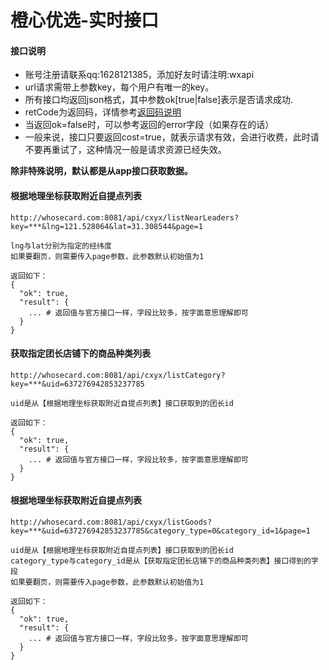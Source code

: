 # 橙心优选-实时接口

#### 接口说明
* 账号注册请联系qq:1628121385，添加好友时请注明:wxapi
* url请求需带上参数key，每个用户有唯一的key。
* 所有接口均返回json格式，其中参数ok[true|false]表示是否请求成功.
* retCode为返回码，详情参考[返回码说明](https://github.com/iwoods100/wxapi-doc/blob/master/retcode.md)
* 当返回ok=false时，可以参考返回的error字段（如果存在的话）
* 一般来说，接口只要返回cost=true，就表示请求有效，会进行收费，此时请不要再重试了，这种情况一般是请求资源已经失效。

**除非特殊说明，默认都是从app接口获取数据。**

#### 根据地理坐标获取附近自提点列表
```
http://whosecard.com:8081/api/cxyx/listNearLeaders?key=***&lng=121.528064&lat=31.308544&page=1

lng与lat分别为指定的经纬度
如果要翻页，则需要传入page参数，此参数默认初始值为1

返回如下：
{
  "ok": true,
  "result": {
    ... # 返回值与官方接口一样，字段比较多，按字面意思理解即可
  }
}
```

#### 获取指定团长店铺下的商品种类列表
```
http://whosecard.com:8081/api/cxyx/listCategory?key=***&uid=637276942853237785

uid是从【根据地理坐标获取附近自提点列表】接口获取到的团长id

返回如下：
{
  "ok": true,
  "result": {
    ... # 返回值与官方接口一样，字段比较多，按字面意思理解即可
  }
}
```

#### 根据地理坐标获取附近自提点列表
```
http://whosecard.com:8081/api/cxyx/listGoods?key=***&uid=637276942853237785&category_type=0&category_id=1&page=1

uid是从【根据地理坐标获取附近自提点列表】接口获取到的团长id
category_type与category_id是从【获取指定团长店铺下的商品种类列表】接口得到的字段
如果要翻页，则需要传入page参数，此参数默认初始值为1

返回如下：
{
  "ok": true,
  "result": {
    ... # 返回值与官方接口一样，字段比较多，按字面意思理解即可
  }
}
```
